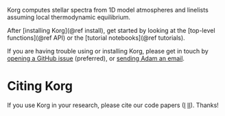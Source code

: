 Korg computes stellar spectra from 1D model atmospheres and linelists assuming local thermodynamic equilibrium.

After [installing Korg](@ref install), get started by looking at the [top-level functions](@ref API) or the [tutorial notebooks](@ref tutorials).

If you are having trouble using or installing Korg, please get in touch by [opening a GitHub issue](https://github.com/ajwheeler/Korg.jl/issues) (preferred), or [sending Adam an email](mailto:adamwhlr@gmail.com).

# Citing Korg
If you use Korg in your research, please cite our code papers 
([I](https://ui.adsabs.harvard.edu/abs/2023AJ....165...68W/abstract)
[II](https://ui.adsabs.harvard.edu/abs/2024AJ....167...83W/abstract)).
Thanks!
